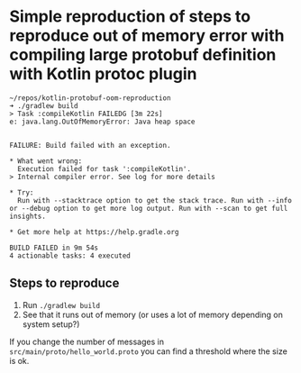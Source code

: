 # Simple reproduction of steps to reproduce out of memory error with compiling large protobuf definition with Kotlin protoc plugin

```
~/repos/kotlin-protobuf-oom-reproduction
➜ ./gradlew build
> Task :compileKotlin FAILEDG [3m 22s]
e: java.lang.OutOfMemoryError: Java heap space


FAILURE: Build failed with an exception.

* What went wrong:
  Execution failed for task ':compileKotlin'.
> Internal compiler error. See log for more details

* Try:
  Run with --stacktrace option to get the stack trace. Run with --info or --debug option to get more log output. Run with --scan to get full insights.

* Get more help at https://help.gradle.org

BUILD FAILED in 9m 54s
4 actionable tasks: 4 executed
```


## Steps to reproduce

1. Run `./gradlew build`
2. See that it runs out of memory (or uses a lot of memory depending on system setup?)

If you change the number of messages in `src/main/proto/hello_world.proto` you can find a threshold where the size is ok.
